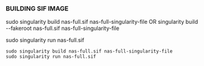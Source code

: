 ### BUILDING SIF IMAGE

sudo singularity build nas-full.sif nas-full-singularity-file OR singularity build --fakeroot nas-full.sif nas-full-singularity-file

sudo singularity run nas-full.sif 

```
sudo singularity build nas-full.sif nas-full-singularity-file
sudo singularity run nas-full.sif 
```

